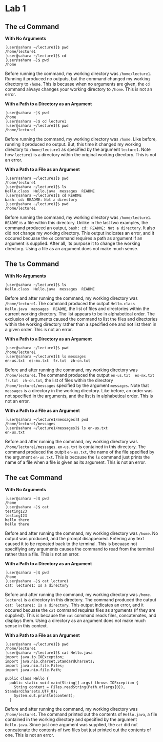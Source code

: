 # Lab 1

## The `cd` Command

**With No Arguments**
```
[user@sahara ~/lecture1]$ pwd
/home/lecture1
[user@sahara ~/lecture1]$ cd
[user@sahara ~]$ pwd
/home
```
Before running the command, my working directory was `/home/lecture1`. 
Running it produced no outputs, but the command changed my working directory to `/home`.
This is becuase when no arguments are given, the `cd` command always changes your working directory to `/home`.
This is not an error.

**With a Path to a Directory as an Argument**
```
[user@sahara ~]$ pwd
/home
[user@sahara ~]$ cd lecture1
[user@sahara ~/lecture1]$ pwd
/home/lecture1
```
Before running the command, my working directory was `/home`.
Like before, running it produced no output.
But, this time it changed my working directory to `/home/lecture1` as specified by the argument `lecture1`.
Note how `lecture1` is a directory within the original working directory. 
This is not an error.

**With a Path to a File as an Argument**
```
[user@sahara ~/lecture1]$ pwd
/home/lecture1
[user@sahara ~/lecture1]$ ls
Hello.class  Hello.java  messages  README
[user@sahara ~/lecture1]$ cd README
bash: cd: README: Not a directory
[user@sahara ~/lecture1]$ pwd
/home/lecture1
```
Before running the command, my working directory was `/home/lecture1`.
`README` is a file within this directory.
Unlike in the last two examples, the command produced an output, `bash: cd: README: Not a directory`.
It also did not change my working directory.
This output indicates an error, and it occured becuase the `cd` command requires a path as argument if an argument is supplied.
After all, its purpose it to change the working directory. Using a file as an argument does not make much sense.

## The `ls` Command

**With No Arguments**
```
[user@sahara ~/lecture1]$ ls
Hello.class  Hello.java  messages  README
```
Before and after running the command, my working directory was `/home/lecture1`.
The command produced the output `Hello.class  Hello.java  messages  README`, the list of files and directories within the current working directory. The list appears to be in alphabetical order.
The exclusion of arguments caused the command to list the files and directories within the working directory rather than a specified one and not list them in a given order.
This is not an error.

**With a Path to a Directory as an Argument**
```
[user@sahara ~/lecture1]$ pwd
/home/lecture1
[user@sahara ~/lecture1]$ ls messages
en-us.txt  es-mx.txt  fr.txt  zh-cn.txt
```
Before and after running the command, my working directory was `/home/lecture1`. 
The command produced the output `en-us.txt  es-mx.txt  fr.txt  zh-cn.txt`, the list of files within the directory `/home/lecture1/messages` specified by the argument `messages`.
Note that `messages` is a directory in the working directory.
Like before, an order was not specified in the arguments, and the list is in alphabetical order.
This is not an error.

**With a Path to a File as an Argument**
```
[user@sahara ~/lecture1/messages]$ pwd
/home/lecture1/messages
[user@sahara ~/lecture1/messages]$ ls en-us.txt
en-us.txt
```
Before and after running the command, my working directory was `/home/lecture1/messages`.
`en-us.txt` is contained in this directory.
The command produced the outpit `en-us.txt`, the name of the file specified by the argument `en-us.txt`.
This is because the `ls` command just prints the name of a file when a file is given as its argument.
This is not an error.

## The `cat` Command

**With No Arguments**
```
[user@sahara ~]$ pwd
/home
[user@sahara ~]$ cat
testing123
testing123
hello there
hello there
```
Before and after running the command, my working directory was `/home`.
No output was produced, and the prompt disappeared.
Entering any text caused it to be repeated back to the terminal.
This is becuase not specifiying any arguments causes the command to read from the terminal rather than a file.
This is not an error.

**With a Path to a Directory as an Argument**
```
[user@sahara ~]$ pwd
/home
[user@sahara ~]$ cat lecture1
cat: lecture1: Is a directory
```
Before and after running the command, my working directory was `/home`.
`lecture1` is a directory in this directory.
The command produced the output `cat: lecture1: Is a directory`.
This output indicates an error, and it occured becuase the `cat` command requires files as arguments (if they are supplied).
This is because the `cat` command reads files, concatenates, and displays them.
Using a directory as an argument does not make much sense in this context.

**With a Path to a File as an Argument**
```
[user@sahara ~/lecture1]$ pwd
/home/lecture1
[user@sahara ~/lecture1]$ cat Hello.java
import java.io.IOException;
import java.nio.charset.StandardCharsets;
import java.nio.file.Files;
import java.nio.file.Path;

public class Hello {
  public static void main(String[] args) throws IOException {
    String content = Files.readString(Path.of(args[0]), StandardCharsets.UTF_8);    
    System.out.println(content);
  }
```
Before and after running the command, my working directory was `/home/lecture1`.
The command printed out the contents of `Hello.java`, a file contained in the working directory and specified by the argument `Hello.java`.
Since just one argument was supplied, the `cat` did not concatenate the contents of two files but just printed out the contents of one.
This is not an error.

